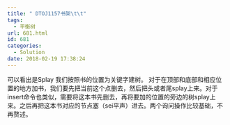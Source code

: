 ```yaml
---
title: " DTOJ1157书架\t\t"
tags:
  - 平衡树
url: 681.html
id: 681
categories:
  - Solution
date: 2018-02-19 17:38:24
---
```


可以看出是Splay 我们按照书的位置为关键字建树。 对于在顶部和底部和相应位置的地方加书，我们要先把当前这个点删去，然后把头或者尾splay上来。对于insert命令也类似，需要将这本书先删去，再将要加的位置的旁边的树splay上来。之后再把这本书对应的节点塞（sei平声）进去。两个询问操作比较基础，不再赘述。